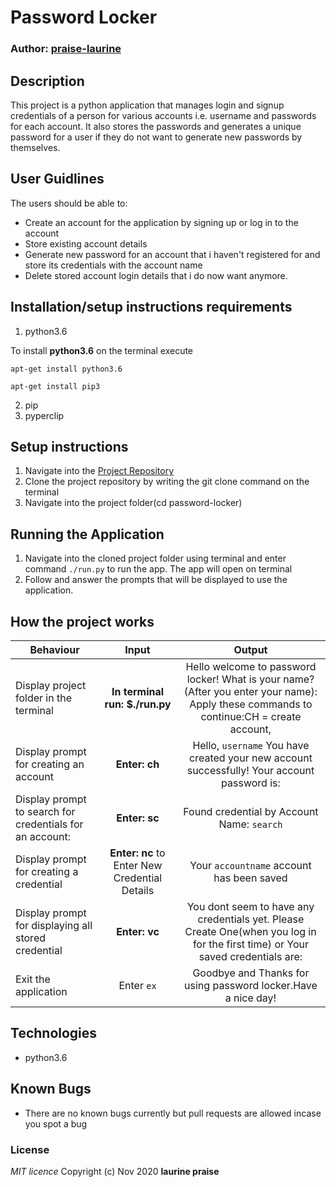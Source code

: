 # Password Locker

### Author: [praise-laurine](https://github.com/praise-laurine)

## Description
This project is a python application that manages login and signup credentials of a person for various accounts i.e. username and passwords for each account. It also stores the passwords and generates a unique password for a user if they do not want to generate new passwords by themselves.

## User Guidlines
The users should be able to:
- Create an account for the application by signing up or log in to the account
- Store existing account details
-  Generate new password for an account that i haven't registered for and store its credentials with the account name
- Delete stored account login details that i do now want anymore.

## Installation/setup instructions requirements
1. python3.6
 
 To install **python3.6** on the terminal execute
 ```
 apt-get install python3.6
  ```
  ```
  apt-get install pip3
  ```
2. pip
3. pyperclip  

## Setup instructions
1. Navigate into the [Project Repository](https://github.com/praise-laurine/password-locker)
2. Clone the project repository by writing the git clone command on the terminal
3. Navigate into the project folder(cd password-locker)

## Running the Application
1. Navigate into the cloned project folder using terminal and enter command `./run.py` to run the app.
The app will open on terminal 
2.  Follow and answer the prompts that will be displayed to use the application.

## How the project works
| Behaviour | Input | Output |
| ------------- |:-------------: |:-------------: |
| Display project folder in the terminal | **In terminal run: $./run.py** | Hello welcome to password locker! What is your name? (After you enter your name): Apply these commands to continue:CH = create account, |
| Display prompt for creating an account | **Enter: ch** | Hello, ```username``` You have created your new account successfully! Your account password is: |
| Display prompt to search for credentials for an account: | **Enter: sc** | Found credential by Account Name: ```search```|
|  Display prompt for creating a credential | **Enter: nc** to Enter New Credential Details| Your ```accountname``` account has been saved |
|  Display prompt for displaying all stored credential | **Enter: vc** | You dont seem to have any credentials yet. Please Create One(when you log in for the first time) or Your saved credentials are: |
| Exit the application | Enter ```ex``` | Goodbye and Thanks for using password locker.Have a nice day! |

## Technologies 
* python3.6

## Known Bugs
* There are no known bugs currently but pull requests are allowed incase you spot a bug

### License
*MIT licence*
Copyright (c) Nov 2020 **laurine praise**

